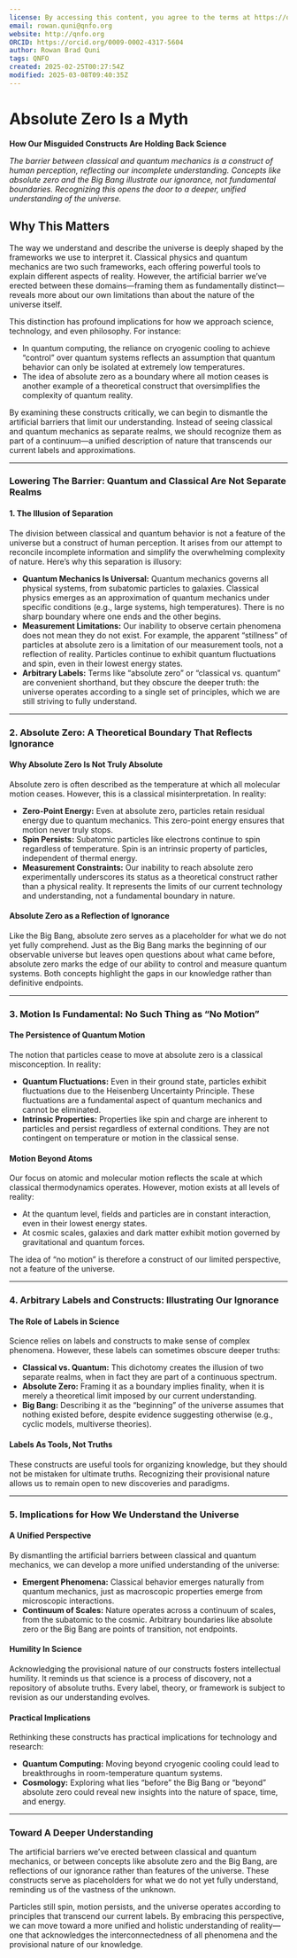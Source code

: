 ```yaml
---
license: By accessing this content, you agree to the terms at https://qnfo.org/LICENSE
email: rowan.quni@qnfo.org
website: http://qnfo.org
ORCID: https://orcid.org/0009-0002-4317-5604
author: Rowan Brad Quni
tags: QNFO
created: 2025-02-25T00:27:54Z
modified: 2025-03-08T09:40:35Z
---
```


# Absolute Zero Is a Myth

**How Our Misguided Constructs Are Holding Back Science**

*The barrier between classical and quantum mechanics is a construct of human perception, reflecting our incomplete understanding. Concepts like absolute zero and the Big Bang illustrate our ignorance, not fundamental boundaries. Recognizing this opens the door to a deeper, unified understanding of the universe.*

## **Why This Matters**

The way we understand and describe the universe is deeply shaped by the frameworks we use to interpret it. Classical physics and quantum mechanics are two such frameworks, each offering powerful tools to explain different aspects of reality. However, the artificial barrier we’ve erected between these domains—framing them as fundamentally distinct—reveals more about our own limitations than about the nature of the universe itself.

This distinction has profound implications for how we approach science, technology, and even philosophy. For instance:
- In quantum computing, the reliance on cryogenic cooling to achieve “control” over quantum systems reflects an assumption that quantum behavior can only be isolated at extremely low temperatures.
- The idea of absolute zero as a boundary where all motion ceases is another example of a theoretical construct that oversimplifies the complexity of quantum reality.

By examining these constructs critically, we can begin to dismantle the artificial barriers that limit our understanding. Instead of seeing classical and quantum mechanics as separate realms, we should recognize them as part of a continuum—a unified description of nature that transcends our current labels and approximations.

---

### **Lowering The Barrier: Quantum and Classical Are Not Separate Realms**

#### **1. The Illusion of Separation**

The division between classical and quantum behavior is not a feature of the universe but a construct of human perception. It arises from our attempt to reconcile incomplete information and simplify the overwhelming complexity of nature. Here’s why this separation is illusory:

- **Quantum Mechanics Is Universal:** Quantum mechanics governs all physical systems, from subatomic particles to galaxies. Classical physics emerges as an approximation of quantum mechanics under specific conditions (e.g., large systems, high temperatures). There is no sharp boundary where one ends and the other begins.
- **Measurement Limitations:** Our inability to observe certain phenomena does not mean they do not exist. For example, the apparent “stillness” of particles at absolute zero is a limitation of our measurement tools, not a reflection of reality. Particles continue to exhibit quantum fluctuations and spin, even in their lowest energy states.
- **Arbitrary Labels:** Terms like “absolute zero” or “classical vs. quantum” are convenient shorthand, but they obscure the deeper truth: the universe operates according to a single set of principles, which we are still striving to fully understand.

---

### **2. Absolute Zero: A Theoretical Boundary That Reflects Ignorance**

#### **Why Absolute Zero Is Not Truly Absolute**

Absolute zero is often described as the temperature at which all molecular motion ceases. However, this is a classical misinterpretation. In reality:
- **Zero-Point Energy:** Even at absolute zero, particles retain residual energy due to quantum mechanics. This zero-point energy ensures that motion never truly stops.
- **Spin Persists:** Subatomic particles like electrons continue to spin regardless of temperature. Spin is an intrinsic property of particles, independent of thermal energy.
- **Measurement Constraints:** Our inability to reach absolute zero experimentally underscores its status as a theoretical construct rather than a physical reality. It represents the limits of our current technology and understanding, not a fundamental boundary in nature.

#### **Absolute Zero as a Reflection of Ignorance**

Like the Big Bang, absolute zero serves as a placeholder for what we do not yet fully comprehend. Just as the Big Bang marks the beginning of our observable universe but leaves open questions about what came before, absolute zero marks the edge of our ability to control and measure quantum systems. Both concepts highlight the gaps in our knowledge rather than definitive endpoints.

---

### **3. Motion Is Fundamental: No Such Thing as “No Motion”**

#### **The Persistence of Quantum Motion**

The notion that particles cease to move at absolute zero is a classical misconception. In reality:
- **Quantum Fluctuations:** Even in their ground state, particles exhibit fluctuations due to the Heisenberg Uncertainty Principle. These fluctuations are a fundamental aspect of quantum mechanics and cannot be eliminated.
- **Intrinsic Properties:** Properties like spin and charge are inherent to particles and persist regardless of external conditions. They are not contingent on temperature or motion in the classical sense.

#### **Motion Beyond Atoms**

Our focus on atomic and molecular motion reflects the scale at which classical thermodynamics operates. However, motion exists at all levels of reality:
- At the quantum level, fields and particles are in constant interaction, even in their lowest energy states.
- At cosmic scales, galaxies and dark matter exhibit motion governed by gravitational and quantum forces.

The idea of “no motion” is therefore a construct of our limited perspective, not a feature of the universe.

---

### **4. Arbitrary Labels and Constructs: Illustrating Our Ignorance**

#### **The Role of Labels in Science**

Science relies on labels and constructs to make sense of complex phenomena. However, these labels can sometimes obscure deeper truths:
- **Classical vs. Quantum:** This dichotomy creates the illusion of two separate realms, when in fact they are part of a continuous spectrum.
- **Absolute Zero:** Framing it as a boundary implies finality, when it is merely a theoretical limit imposed by our current understanding.
- **Big Bang:** Describing it as the “beginning” of the universe assumes that nothing existed before, despite evidence suggesting otherwise (e.g., cyclic models, multiverse theories).

#### **Labels As Tools, Not Truths**

These constructs are useful tools for organizing knowledge, but they should not be mistaken for ultimate truths. Recognizing their provisional nature allows us to remain open to new discoveries and paradigms.

---

### **5. Implications for How We Understand the Universe**

#### **A Unified Perspective**

By dismantling the artificial barriers between classical and quantum mechanics, we can develop a more unified understanding of the universe:
- **Emergent Phenomena:** Classical behavior emerges naturally from quantum mechanics, just as macroscopic properties emerge from microscopic interactions.
- **Continuum of Scales:** Nature operates across a continuum of scales, from the subatomic to the cosmic. Arbitrary boundaries like absolute zero or the Big Bang are points of transition, not endpoints.

#### **Humility In Science**

Acknowledging the provisional nature of our constructs fosters intellectual humility. It reminds us that science is a process of discovery, not a repository of absolute truths. Every label, theory, or framework is subject to revision as our understanding evolves.

#### **Practical Implications**

Rethinking these constructs has practical implications for technology and research:
- **Quantum Computing:** Moving beyond cryogenic cooling could lead to breakthroughs in room-temperature quantum systems.
- **Cosmology:** Exploring what lies “before” the Big Bang or “beyond” absolute zero could reveal new insights into the nature of space, time, and energy.

---

### **Toward A Deeper Understanding**

The artificial barriers we’ve erected between classical and quantum mechanics, or between concepts like absolute zero and the Big Bang, are reflections of our ignorance rather than features of the universe. These constructs serve as placeholders for what we do not yet fully understand, reminding us of the vastness of the unknown.

Particles still spin, motion persists, and the universe operates according to principles that transcend our current labels. By embracing this perspective, we can move toward a more unified and holistic understanding of reality—one that acknowledges the interconnectedness of all phenomena and the provisional nature of our knowledge.
